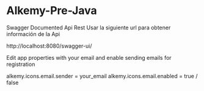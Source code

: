 # Alkemy-Pre-Java

Swagger Documented Api Rest
Usar la siguiente url para obtener información de la Api

http://localhost:8080/swagger-ui/

Edit app properties with your email and enable sending emails for registration

alkemy.icons.email.sender = your_email
alkemy.icons.email.enabled = true / false
